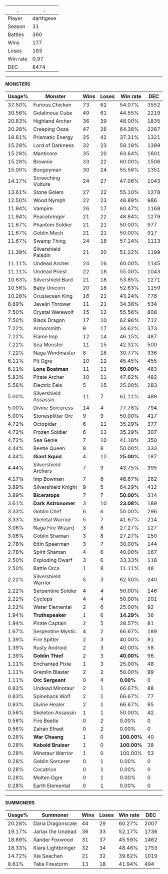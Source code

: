.|.
|-|-
Player|darthgexe
Season|31
Battles|360
Wins|177
Loses|183
Win rate|0.97
DEC|8474

---
**MONSTERS**

Usage%|Monster|Wins|Loses|Win rate|DEC|
-|-|-|-|-|-|
37.50%|Furious Chicken|73|62|54.07%|3552|
30.56%|Gelatinous Cube|49|61|44.55%|2219|
20.83%|Highland Archer|36|39|48.00%|1835|
20.28%|Creeping Ooze|47|26|64.38%|2287|
18.61%|Prismatic Energy|25|42|37.31%|1321|
15.28%|Lord of Darkness|32|23|58.18%|1399|
15.28%|Manticore|35|20|63.64%|1601|
15.28%|Brownie|33|22|60.00%|1506|
15.00%|Boogeyman|30|24|55.56%|1351|
14.17%|Screeching Vulture|24|27|47.06%|1043|
13.61%|Stone Golem|27|22|55.10%|1278|
12.50%|Wood Nymph|22|23|48.89%|986|
11.94%|Vampire|26|17|60.47%|1168|
11.94%|Peacebringer|21|22|48.84%|1279|
11.67%|Phantom Soldier|21|21|50.00%|977|
11.67%|Goblin Mech|21|21|50.00%|917|
11.67%|Swamp Thing|24|18|57.14%|1113|
11.39%|Silvershield Paladin|21|20|51.22%|1199|
11.11%|Undead Archer|24|16|60.00%|1145|
11.11%|Undead Priest|22|18|55.00%|1043|
10.83%|Silvershield Bard|21|18|53.85%|1271|
10.56%|Baby Unicorn|20|18|52.63%|1159|
10.28%|Crustacean King|16|21|43.24%|778|
8.89%|Javelin Thrower|11|21|34.38%|534|
7.50%|Crystal Werewolf|15|12|55.56%|808|
7.50%|Black Dragon|17|10|62.96%|712|
7.22%|Armorsmith|9|17|34.62%|373|
7.22%|Flame Imp|12|14|46.15%|487|
7.22%|Sea Monster|11|15|42.31%|500|
7.22%|Naga Windmaster|8|18|30.77%|336|
6.11%|Pit Ogre|10|12|45.45%|455|
6.11%|**Lone Boatman**|11|11|**50.00%**|483|
5.83%|Pirate Archer|10|11|47.62%|482|
5.56%|Electric Eels|5|15|25.00%|283|
5.00%|Silvershield Assassin|11|7|61.11%|489|
5.00%|Divine Sorceress|14|4|77.78%|794|
5.00%|Stonesplitter Orc|9|9|50.00%|417|
4.72%|Octopider|6|11|35.29%|377|
4.72%|Frozen Soldier|6|11|35.29%|307|
4.72%|Sea Genie|7|10|41.18%|350|
4.44%|Beetle Queen|8|8|50.00%|333|
4.44%|**Giant Squid**|4|12|**25.00%**|187|
4.44%|Silvershield Archers|7|9|43.75%|395|
4.17%|Imp Bowman|7|8|46.67%|262|
3.89%|Silvershield Knight|9|5|64.29%|412|
3.89%|**Biceratops**|7|7|**50.00%**|314|
3.61%|**Dark Astronomer**|3|10|**23.08%**|189|
3.33%|Goblin Chef|6|6|50.00%|296|
3.33%|Skeletal Warrior|5|7|41.67%|214|
3.06%|Naga Fire Wizard|3|8|27.27%|127|
3.06%|Goblin Shaman|3|8|27.27%|150|
2.78%|Ettin Spearman|3|7|30.00%|144|
2.78%|Spirit Shaman|4|6|40.00%|167|
2.50%|Exploding Dwarf|3|6|33.33%|118|
2.50%|Battle Orca|1|8|11.11%|48|
2.22%|Silvershield Warrior|5|3|62.50%|240|
2.22%|Serpentine Soldier|4|4|50.00%|146|
2.22%|Cyclops|4|4|50.00%|201|
2.22%|Water Elemental|2|6|25.00%|92|
1.94%|**Truthspeaker**|1|6|**14.29%**|36|
1.94%|Pirate Captain|2|5|28.57%|81|
1.67%|Serpentine Mystic|4|2|66.67%|189|
1.39%|Fire Spitter|2|3|40.00%|81|
1.39%|Rusty Android|2|3|40.00%|58|
1.39%|**Goblin Thief**|2|3|**40.00%**|96|
1.11%|Enchanted Pixie|1|3|25.00%|48|
1.11%|Gremlin Blaster|2|2|50.00%|99|
1.11%|**Orc Sergeant**|0|4|**0.00%**|0|
0.83%|Undead Minotaur|2|1|66.67%|88|
0.83%|Spineback Wolf|2|1|66.67%|77|
0.83%|Divine Healer|2|1|66.67%|85|
0.56%|Skeleton Assassin|1|1|50.00%|42|
0.56%|Fire Beetle|0|2|0.00%|0|
0.56%|Zalran Efreet|0|2|0.00%|0|
0.28%|**War Chaang**|1|0|**100.00%**|40|
0.28%|**Kobold Bruiser**|1|0|**100.00%**|38|
0.28%|Minotaur Warrior|1|0|100.00%|53|
0.28%|Goblin Sorcerer|0|1|0.00%|0|
0.28%|Cocatrice|0|1|0.00%|0|
0.28%|Molten Ogre|0|1|0.00%|0|
0.28%|Earth Elemental|0|1|0.00%|0|

---
**SUMMONERS**

Usage%|Summoner|Wins|Loses|Win rate|DEC|
-|-|-|-|-|-|
20.28%|Daria Dragonscale|44|29|60.27%|2007|
19.17%|Jarlax the Undead|36|33|52.17%|1736|
18.89%|Xander Foxwood|31|37|45.59%|1462|
18.33%|Kiara Lightbringer|32|34|48.48%|1753|
14.72%|Xia Seachan|21|32|39.62%|1019|
8.61%|Talia Firestorm|13|18|41.94%|494|
